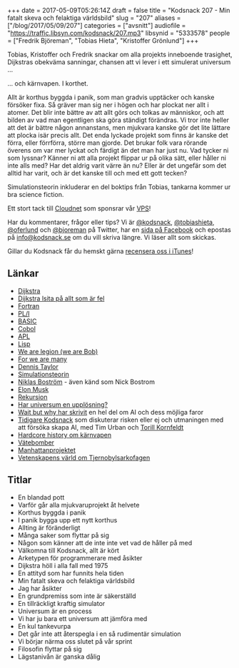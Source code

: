 +++
date = 2017-05-09T05:26:14Z
draft = false
title = "Kodsnack 207 - Min fatalt skeva och felaktiga världsbild"
slug = "207"
aliases = ["/blog/2017/05/09/207"]
categories = ["avsnitt"]
audiofile = "https://traffic.libsyn.com/kodsnack/207.mp3"
libsynid = "5333578"
people = ["Fredrik Björeman", "Tobias Hieta", "Kristoffer Grönlund"]
+++

Tobias, Kristoffer och Fredrik snackar om alla projekts inneboende trasighet, Dijkstras obekväma sanningar, chansen att vi lever i ett simulerat universum …

… och kärnvapen. I korthet.

Allt är korthus byggda i panik, som man gradvis upptäcker och kanske försöker fixa. Så gräver man sig ner i högen och har plockat ner allt i atomer. Det blir inte bättre av att allt görs och tolkas av människor, och att bilden av vad man egentligen ska göra ständigt förändras. Vi tror inte heller att det är bättre någon annanstans, men mjukvara kanske gör det lite lättare att plocka isär precis allt. Det enda lyckade projekt som finns är kanske det förra, eller förrförra, större man gjorde. Det brukar folk vara rörande överens om var mer lyckat och färdigt än det man har just nu. Vad tycker ni som lyssnar? Känner ni att alla projekt flippar ur på olika sätt, eller håller ni inte alls med? Har det aldrig varit värre än nu? Eller är det ungefär som det alltid har varit, och är det kanske till och med ett gott tecken?

Simulationsteorin inkluderar en del boktips från Tobias, tankarna kommer ur bra science fiction. 

Ett stort tack till [Cloudnet](http://www.cloudnet.se) som sponsrar vår [VPS](http://en.wikipedia.org/wiki/Virtual_private_server)!

Har du kommentarer, frågor eller tips? Vi är [@kodsnack](https://www.twitter.com/kodsnack), [@tobiashieta](https://www.twitter.com/tobiashieta), [@oferlund](https://www.twitter.com/oferlund) och [@bjoreman](https://www.twitter.com/bjoreman) på Twitter, har en [sida på Facebook](https://www.facebook.com/kodsnack) och epostas på [info@kodsnack.se](mailto:info@kodsnack.se) om du vill skriva längre. Vi läser allt som skickas.

Gillar du Kodsnack får du hemskt gärna [recensera oss i iTunes](http://itunes.apple.com/se/podcast/kodsnack/id561631498?l=en)!

## Länkar ##
* [Dijkstra](https://en.wikipedia.org/wiki/Edsger_W._Dijkstra)
* [Dijkstra lsita på allt som är fel](http://www.cs.virginia.edu/~evans/cs655/readings/ewd498.html)
* [Fortran](https://en.wikipedia.org/wiki/Fortran)
* [PL/I](https://en.wikipedia.org/wiki/PL/I)
* [BASIC](https://en.wikipedia.org/wiki/BASIC)
* [Cobol](https://en.wikipedia.org/wiki/COBOL)
* [APL](https://en.wikipedia.org/wiki/APL_%28programming_language%29)
* [Lisp](https://en.wikipedia.org/wiki/Lisp_%28programming_language%29)
* [We are legion (we are Bob)](http://dennisetaylor.org/legion/)
* [For we are many](http://dennisetaylor.org/sample-chapter/)
* [Dennis Taylor](http://dennisetaylor.org/about/)
* [Simulationsteorin](https://en.wikipedia.org/wiki/Simulation_hypothesis)
* [Niklas Boström](https://en.wikipedia.org/wiki/Nick_Bostrom) - även känd som Nick Bostrom
* [Elon Musk](https://en.wikipedia.org/wiki/Elon_Musk)
* [Rekursion](https://en.wikipedia.org/wiki/Recursion_%28computer_science%29)
* [Har universum en upplösning?](https://www.extremetech.com/extreme/188727-pixels-of-the-universe-experiment-begins-to-see-if-the-universe-is-a-2d-hologram)
* [Wait but why har skrivit](http://waitbutwhy.com/2015/01/artificial-intelligence-revolution-2.html) en hel del om AI och dess möjliga faror
* [Tidigare Kodsnack](https://kodsnack.se/136/) som diskuterar risken eller ej och utmaningen med att försöka skapa AI, med Tim Urban och [Torill Kornfeldt](https://twitter.com/vet_Torill)
* [Hardcore history om kärnvapen](http://www.dancarlin.com/hardcore-history-59-the-destroyer-of-worlds/)
* [Vätebomber](https://en.wikipedia.org/wiki/Thermonuclear_weapon)
* [Manhattanprojektet](https://en.wikipedia.org/wiki/Manhattan_Project)
* [Vetenskapens värld om Tjernobylsarkofagen](https://www.svtplay.se/video/13356848/vetenskapens-varld/vetenskapens-varld-sasong-26-avsnitt-14-1?start=auto&tab=senaste)

## Titlar ##
* En blandad pott
* Varför går alla mjukvaruprojekt åt helvete
* Korthus byggda i panik
* I panik bygga upp ett nytt korthus
* Allting är föränderligt
* Många saker som flyttar på sig
* Någon som känner att de inte inte vet vad de håller på med
* Välkomna till Kodsnack, allt är kört
* Arketypen för programmerare med åsikter
* Dijkstra höll i alla fall med 1975
* En attityd som har funnits hela tiden
* Min fatalt skeva och felaktiga världsbild
* Jag har åsikter
* En grundpremiss som inte är säkerställd
* En tillräckligt kraftig simulator
* Universum är en process
* Vi har ju bara ett universum att jämföra med
* En kul tankevurpa
* Det går inte att återspegla i en så rudimentär simulation
* Vi börjar närma oss slutet på vår sprint
* Filosofin flyttar på sig
* Lägstanivån är ganska dålig